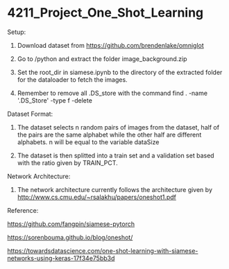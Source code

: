 # 4211_Project_One_Shot_Learning

Setup:

1. Download dataset from https://github.com/brendenlake/omniglot

2. Go to /python and extract the folder image_background.zip

3. Set the root_dir in siamese.ipynb to the directory of the extracted folder for the dataloader to fetch the images.

4. Remember to remove all .DS_store with the command find . -name '.DS_Store' -type f -delete


Dataset Format:

1. The dataset selects n random pairs of images from the dataset, half of the pairs are the same alphabet while the other half are different alphabets. n will be equal to the variable dataSize

2. The dataset is then splitted into a train set and a validation set based with the ratio given by TRAIN_PCT.

Network Architecture:

1. The network architecture currently follows the architecture given by http://www.cs.cmu.edu/~rsalakhu/papers/oneshot1.pdf

Reference:

https://github.com/fangpin/siamese-pytorch

https://sorenbouma.github.io/blog/oneshot/

https://towardsdatascience.com/one-shot-learning-with-siamese-networks-using-keras-17f34e75bb3d

